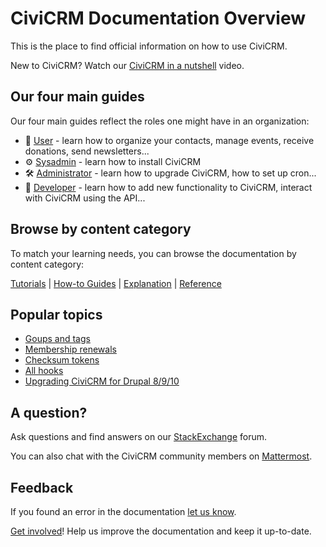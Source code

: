 # CiviCRM Documentation Overview

This is the place to find official information on how to use CiviCRM.

New to CiviCRM? Watch our [CiviCRM in a nutshell](#) video.

## Our four main guides

Our four main guides reflect the roles one might have in an organization:

* 🚀 [User](user/index.md) - learn how to organize your contacts, manage events, receive donations, send newsletters...
* ⚙️ [Sysadmin](installation/index.md) - learn how to install CiviCRM
* ️🛠️ [Administrator](admin/index.md) - learn how to upgrade CiviCRM, how to set up cron...
* 👾 [Developer](dev/index.md) - learn how to add new functionality to CiviCRM, interact with CiviCRM using the API...

## Browse by content category

To match your learning needs, you can browse the documentation by content category:

[Tutorials](page-types/tutorial) | [How-to Guides](page-types/how-to-guide) | [Explanation](page-types/explanation) | [Reference](page-types/reference)

## Popular topics

* [Goups and tags](user/organising-your-data/groups-and-tags)
* [Membership renewals](user/membership/renewals/)
* [Checksum tokens](user/common-workflows/tokens-and-mail-merge/#checksum)
* [All hooks](dev/hooks/list)
* [Upgrading CiviCRM for Drupal 8/9/10](admin/upgrade/drupal8/)

## A question?

Ask questions and find answers on our [StackExchange](https://civicrm.stackexchange.com) forum.

You can also chat with the CiviCRM community members on [Mattermost](https://chat.civicrm.org).

## Feedback

If you found an error in the documentation [let us know](#).

[Get involved](about/get-involved.md)! Help us improve the documentation and keep it up-to-date.
